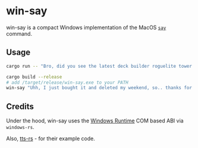 # win-say

win-say is a compact Windows implementation of the MacOS [`say`](https://ss64.com/mac/say.html) command.

## Usage

```bash
cargo run -- "Bro, did you see the latest deck builder roguelite tower defense tetris mazing game? It's kind of sick"

cargo build --release
# add /target/release/win-say.exe to your PATH
win-say "Uhh, I just bought it and deleted my weekend, so.. thanks for that I guess"
```

## Credits
Under the hood, win-say uses the [Windows Runtime](https://en.wikipedia.org/wiki/Windows_Runtime) COM based ABI via `windows-rs`.

Also, [tts-rs](https://github.com/ndarilek/tts-rs) - for their example code.